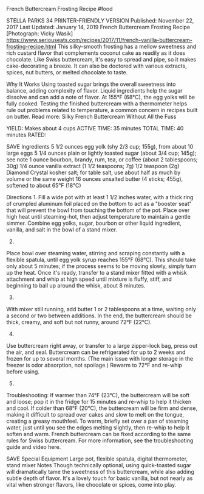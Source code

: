 French Buttercream Frosting Recipe
#food 

STELLA PARKS
34     PRINTER-FRIENDLY VERSION
Published: November 22, 2017 Last Updated: January 14, 2019
French Buttercream Frosting Recipe
[Photograph: Vicky Wasik]
https://www.seriouseats.com/recipes/2017/11/french-vanilla-buttercream-frosting-recipe.html
This silky-smooth frosting has a mellow sweetness and rich custard flavor that complements coconut cake as readily as it does chocolate. Like Swiss buttercream, it's easy to spread and pipe, so it makes cake-decorating a breeze. It can also be doctored with various extracts, spices, nut butters, or melted chocolate to taste.

Why It Works
Using toasted sugar brings the overall sweetness into balance, adding complexity of flavor.
Liquid ingredients help the sugar dissolve and can add a note of flavor.
At 155°F (68°C), the egg yolks will be fully cooked.
Testing the finished buttercream with a thermometer helps rule out problems related to temperature, a common concern in recipes built on butter.
Read more: Silky French Buttercream Without All the Fuss

YIELD:
Makes about 4 cups
ACTIVE TIME:
35 minutes
TOTAL TIME:
40 minutes
RATED:
    
 SAVE
Ingredients
5 1/2 ounces egg yolk (shy 2/3 cup; 155g), from about 10 large eggs
5 1/4 ounces plain or lightly toasted sugar (about 3/4 cup; 145g); see note
1 ounce bourbon, brandy, rum, tea, or coffee (about 2 tablespoons; 30g)
1/4 ounce vanilla extract (1 1/2 teaspoons; 7g)
1/2 teaspoon (2g) Diamond Crystal kosher salt; for table salt, use about half as much by volume or the same weight
16 ounces unsalted butter (4 sticks; 455g), softened to about 65°F (18°C)

Directions
1.
Fill a wide pot with at least 1 1/2 inches water, with a thick ring of crumpled aluminum foil placed on the bottom to act as a "booster seat" that will prevent the bowl from touching the bottom of the pot. Place over high heat until steaming-hot, then adjust temperature to maintain a gentle simmer. Combine egg yolks, sugar, bourbon or other liquid ingredient, vanilla, and salt in the bowl of a stand mixer.

2.
Place bowl over steaming water, stirring and scraping constantly with a flexible spatula, until egg yolk syrup reaches 155°F (68°C). This should take only about 5 minutes; if the process seems to be moving slowly, simply turn up the heat. Once it's ready, transfer to a stand mixer fitted with a whisk attachment and whip at high speed until mixture is fluffy, stiff, and beginning to ball up around the whisk, about 8 minutes.

3.
With mixer still running, add butter 1 or 2 tablespoons at a time, waiting only a second or two between additions. In the end, the buttercream should be thick, creamy, and soft but not runny, around 72°F (22°C).

4.
Use buttercream right away, or transfer to a large zipper-lock bag, press out the air, and seal. Buttercream can be refrigerated for up to 2 weeks and frozen for up to several months. (The main issue with longer storage in the freezer is odor absorption, not spoilage.) Rewarm to 72°F and re-whip before using.

5.
Troubleshooting: If warmer than 74°F (23°C), the buttercream will be soft and loose; pop it in the fridge for 15 minutes and re-whip to help it thicken and cool. If colder than 68°F (20°C), the buttercream will be firm and dense, making it difficult to spread over cakes and slow to melt on the tongue, creating a greasy mouthfeel. To warm, briefly set over a pan of steaming water, just until you see the edges melting slightly, then re-whip to help it soften and warm. French buttercream can be fixed according to the same rules for Swiss buttercream. For more information, see the troubleshooting guide and video here.

 SAVE
Special Equipment
Large pot, flexible spatula, digital thermometer, stand mixer
Notes
Though technically optional, using quick-toasted sugar will dramatically tame the sweetness of this buttercream, while also adding subtle depth of flavor. It's a lovely touch for basic vanilla, but not nearly as vital when stronger flavors, like chocolate or spices, come into play.